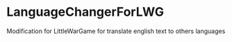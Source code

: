 # LanguageChangerForLWG
Modification for LittleWarGame for translate english text to others languages
